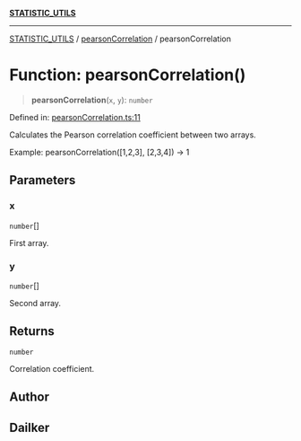 [**STATISTIC_UTILS**](../../README.md)

***

[STATISTIC_UTILS](../../README.md) / [pearsonCorrelation](../README.md) / pearsonCorrelation

# Function: pearsonCorrelation()

> **pearsonCorrelation**(`x`, `y`): `number`

Defined in: [pearsonCorrelation.ts:11](https://github.com/dailker/everyutil-js/blob/b3e269da55b7d96c15eb37e98c5c4f6b94f05f6f/src/statistic/pearsonCorrelation.ts#L11)

Calculates the Pearson correlation coefficient between two arrays.

Example: pearsonCorrelation([1,2,3], [2,3,4]) → 1

## Parameters

### x

`number`[]

First array.

### y

`number`[]

Second array.

## Returns

`number`

Correlation coefficient.

## Author

## Dailker
